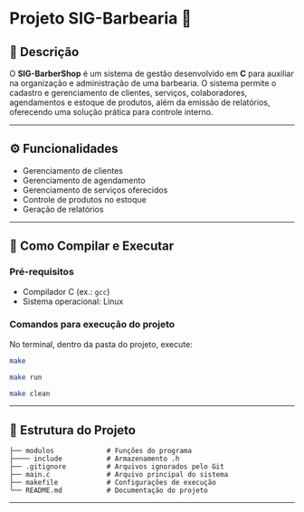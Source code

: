 # Projeto SIG-Barbearia 💈

## 📌 Descrição

O **SIG-BarberShop** é um sistema de gestão desenvolvido em **C** para auxiliar na organização e administração de uma barbearia. O sistema permite o cadastro e gerenciamento de clientes, serviços, colaboradores, agendamentos e estoque de produtos, além da emissão de relatórios, oferecendo uma solução prática para controle interno.

---

## ⚙️ Funcionalidades

- Gerenciamento de clientes
- Gerenciamento de agendamento
- Gerenciamento de serviços oferecidos
- Controle de produtos no estoque
- Geração de relatórios

---

## 🚀 Como Compilar e Executar

### Pré-requisitos

- Compilador C (ex.: `gcc`)
- Sistema operacional: Linux

### Comandos para execução do projeto

No terminal, dentro da pasta do projeto, execute:

```bash
make

make run 

make clean
```
---

## 📂 Estrutura do Projeto

```
├── modulos             # Funções do programa
├──── include           # Armazenamento .h
├── .gitignore          # Arquivos ignorados pelo Git
├── main.c              # Arquivo principal do sistema
├── makefile            # Configurações de execução
└── README.md           # Documentação do projeto
```
---